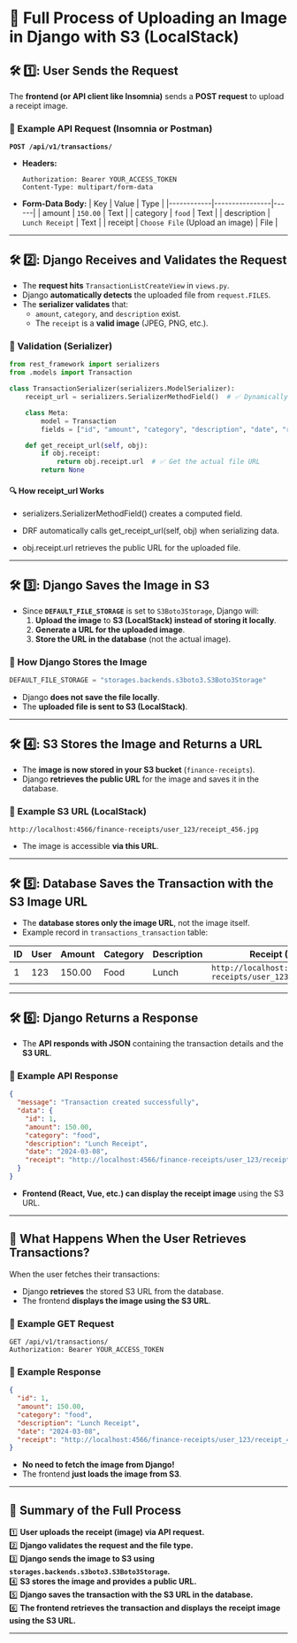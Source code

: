 # 📌 Full Process of Uploading an Image in Django with S3 (LocalStack)

## 🛠 1️⃣: User Sends the Request
The **frontend (or API client like Insomnia)** sends a **POST request** to upload a receipt image.

### 🔹 Example API Request (Insomnia or Postman)
**`POST /api/v1/transactions/`**
- **Headers:**
  ```
  Authorization: Bearer YOUR_ACCESS_TOKEN
  Content-Type: multipart/form-data
  ```
- **Form-Data Body:**
  | Key         | Value           | Type  |
  |------------|----------------|------|
  | amount     | `150.00`        | Text |
  | category   | `food`          | Text |
  | description | `Lunch Receipt` | Text |
  | receipt    | `Choose File` (Upload an image) | File |

---

## 🛠 2️⃣: Django Receives and Validates the Request
- The **request hits** `TransactionListCreateView` in `views.py`.
- Django **automatically detects** the uploaded file from `request.FILES`.
- The **serializer validates** that:
  - `amount`, `category`, and `description` exist.
  - The `receipt` is a **valid image** (JPEG, PNG, etc.).

### 🔹 Validation (Serializer)
```python
from rest_framework import serializers
from .models import Transaction

class TransactionSerializer(serializers.ModelSerializer):
    receipt_url = serializers.SerializerMethodField()  # ✅ Dynamically generate file URL

    class Meta:
        model = Transaction
        fields = ["id", "amount", "category", "description", "date", "receipt", "receipt_url"]

    def get_receipt_url(self, obj):
        if obj.receipt:
            return obj.receipt.url  # ✅ Get the actual file URL
        return None
```
#### 🔍 How receipt_url Works

- serializers.SerializerMethodField() creates a computed field.

- DRF automatically calls get_receipt_url(self, obj) when serializing data.

- obj.receipt.url retrieves the public URL for the uploaded file.



---

## 🛠 3️⃣: Django Saves the Image in S3
- Since **`DEFAULT_FILE_STORAGE`** is set to `S3Boto3Storage`, Django will:
  1. **Upload the image** to **S3 (LocalStack) instead of storing it locally**.
  2. **Generate a URL for the uploaded image**.
  3. **Store the URL in the database** (not the actual image).

### 🔹 How Django Stores the Image
```python
DEFAULT_FILE_STORAGE = "storages.backends.s3boto3.S3Boto3Storage"
```
- Django **does not save the file locally**.
- The **uploaded file is sent to S3 (LocalStack)**.

---

## 🛠 4️⃣: S3 Stores the Image and Returns a URL
- The **image is now stored in your S3 bucket** (`finance-receipts`).
- Django **retrieves the public URL** for the image and saves it in the database.

### 🔹 Example S3 URL (LocalStack)
```
http://localhost:4566/finance-receipts/user_123/receipt_456.jpg
```
- The image is accessible **via this URL**.

---

## 🛠 5️⃣: Database Saves the Transaction with the S3 Image URL
- The **database stores only the image URL**, not the image itself.
- Example record in `transactions_transaction` table:

| ID  | User  | Amount | Category | Description | Receipt (S3 URL) |
|----|------|---------|---------|------------|------------------|
| 1  | 123  | 150.00  | Food    | Lunch      | `http://localhost:4566/finance-receipts/user_123/receipt_456.jpg` |

---

## 🛠 6️⃣: Django Returns a Response
- The **API responds with JSON** containing the transaction details and the **S3 URL**.

### 🔹 Example API Response
```json
{
  "message": "Transaction created successfully",
  "data": {
    "id": 1,
    "amount": 150.00,
    "category": "food",
    "description": "Lunch Receipt",
    "date": "2024-03-08",
    "receipt": "http://localhost:4566/finance-receipts/user_123/receipt_456.jpg"
  }
}
```
- **Frontend (React, Vue, etc.) can display the receipt image** using the S3 URL.

---

## 🔄 What Happens When the User Retrieves Transactions?
When the user fetches their transactions:
- Django **retrieves** the stored S3 URL from the database.
- The frontend **displays the image using the S3 URL**.

### 🔹 Example GET Request
```http
GET /api/v1/transactions/
Authorization: Bearer YOUR_ACCESS_TOKEN
```

### 🔹 Example Response
```json
{
  "id": 1,
  "amount": 150.00,
  "category": "food",
  "description": "Lunch Receipt",
  "date": "2024-03-08",
  "receipt": "http://localhost:4566/finance-receipts/user_123/receipt_456.jpg"
}
```
- **No need to fetch the image from Django!**
- The frontend **just loads the image from S3**.

---

## 📌 Summary of the Full Process
1️⃣ **User uploads the receipt (image) via API request.**  
2️⃣ **Django validates the request and the file type.**  
3️⃣ **Django sends the image to S3 using `storages.backends.s3boto3.S3Boto3Storage`.**  
4️⃣ **S3 stores the image and provides a public URL.**  
5️⃣ **Django saves the transaction with the S3 URL in the database.**  
6️⃣ **The frontend retrieves the transaction and displays the receipt image using the S3 URL.**  

---
